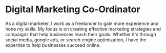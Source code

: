# Digital Marketing Co-Ordinator
As a digital marketer, I work as a freelancer to gain more experience and hone my skills. My focus is on creating effective marketing strategies and campaigns that help businesses reach their goals. Whether it's through social media, google ads, or search engine optimization, I have the expertise to help businesses succeed online.
